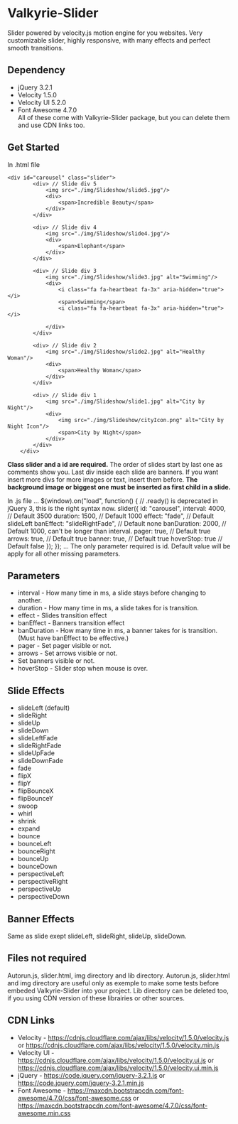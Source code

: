 # Valkyrie-Slider
Slider powered by velocity.js motion engine for you websites. Very customizable slider, highly responsive, with many effects and perfect smooth transitions.

## Dependency
* jQuery 3.2.1
* Velocity 1.5.0
* Velocity UI 5.2.0
* Font Awesome 4.7.0 <br/>
All of these come with Valkyrie-Slider package, but you can delete them and use CDN links too.

## Get Started
In .html file
```
<div id="carousel" class="slider">
        <div> // Slide div 5
            <img src="./img/Slideshow/slide5.jpg"/>
            <div>
                <span>Incredible Beauty</span>
            </div>
        </div>
        
        <div> // Slide div 4
            <img src="./img/Slideshow/slide4.jpg"/>
            <div>
                <span>Elephant</span>
            </div>
        </div>
        
        <div> // Slide div 3
            <img src="./img/Slideshow/slide3.jpg" alt="Swimming"/>
            <div>
                <i class="fa fa-heartbeat fa-3x" aria-hidden="true"></i>
                <span>Swimming</span>
                <i class="fa fa-heartbeat fa-3x" aria-hidden="true"></i>

            </div>
        </div>
        
        <div> // Slide div 2
            <img src="./img/Slideshow/slide2.jpg" alt="Healthy Woman"/>
            <div>
                <span>Healthy Woman</span>
            </div>
        </div>
        
        <div> // Slide div 1
            <img src="./img/Slideshow/slide1.jpg" alt="City by Night"/>
            <div>
                <img src="./img/Slideshow/cityIcon.png" alt="City by Night Icon"/>
                <span>City by Night</span>
            </div>
        </div>
    </div>
```
**Class slider and a id are required.** The order of slides start by last one as comments show you. Last div inside each slide are 
banners. If you want insert more divs for more images or text, insert them before. **The background image or biggest one must be 
inserted as first child in a slide.**

In .js file
...
$(window).on("load", function() { // .ready() is deprecated in jQuery 3, this is the right syntax now.
    slider({
        id: "carousel",
        interval: 4000, // Default 3500
        duration: 1500, // Default 1000
        effect: "fade", // Default slideLeft
        banEffect: "slideRightFade", // Default none
        banDuration: 2000, // Default 1000, can't be longer than interval.
        pager: true, // Default true
        arrows: true, // Default true
        banner: true, // Default true
        hoverStop: true // Default false
    });
});
...
The only parameter required is id. Default value will be apply for all other missing parameters.

## Parameters
* interval - How many time in ms, a slide stays before changing to another.
* duration - How many time in ms, a slide takes for is transition.
* effect - Slides transition effect
* banEffect - Banners transition effect
* banDuration - How many time in ms, a banner takes for is transition. (Must have banEffect to be effective.)
* pager - Set pager visible or not.
* arrows - Set arrows visible or not.
* Set banners visible or not.
* hoverStop - Slider stop when mouse is over.

## Slide Effects
* slideLeft (default)
* slideRight
* slideUp
* slideDown
* slideLeftFade
* slideRightFade
* slideUpFade
* slideDownFade
* fade
* flipX
* flipY
* flipBounceX
* flipBounceY
* swoop
* whirl
* shrink
* expand
* bounce
* bounceLeft
* bounceRight
* bounceUp
* bounceDown
* perspectiveLeft
* perspectiveRight
* perspectiveUp
* perspectiveDown

## Banner Effects
Same as slide exept slideLeft, slideRight, slideUp, slideDown.

## Files not required
Autorun.js, slider.html, img directory and lib directory. Autorun.js, slider.html and img directory are useful only as exemple
to make some tests before embeded Valkyrie-Slider into your project. Lib directory can be deleted too, if you using CDN version
of these librairies or other sources.

## CDN Links
* Velocity - https://cdnjs.cloudflare.com/ajax/libs/velocity/1.5.0/velocity.js or 
https://cdnjs.cloudflare.com/ajax/libs/velocity/1.5.0/velocity.min.js
* Velocity UI - https://cdnjs.cloudflare.com/ajax/libs/velocity/1.5.0/velocity.ui.js or
https://cdnjs.cloudflare.com/ajax/libs/velocity/1.5.0/velocity.ui.min.js
* jQuery - https://code.jquery.com/jquery-3.2.1.js or https://code.jquery.com/jquery-3.2.1.min.js
* Font Awesome - https://maxcdn.bootstrapcdn.com/font-awesome/4.7.0/css/font-awesome.css or
https://maxcdn.bootstrapcdn.com/font-awesome/4.7.0/css/font-awesome.min.css
